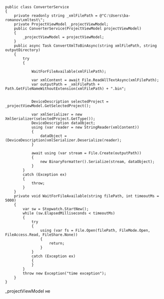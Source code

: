     public class ConverterService
    {
        private readonly string _xmlFilePath = @"C:\Users\ba-romanov\xmltest\";
        private ProjectViewModel _projectViewModel;
        public ConverterService(ProjectViewModel projectViewModel)
        {
            _projectViewModel = projectViewModel;
        }
        public async Task ConvertXmlToBinAsync(string xmlFilePath, string outputDirectory)
        {
            try
            {
                
                WaitForFileAvailable(xmlFilePath);

                var xmlContent = await File.ReadAllTextAsync(xmlFilePath);
                var outputPath = _xmlFilePath + Path.GetFileNameWithoutExtension(xmlFilePath) + ".bin";


                DeviceDescription selectedProject = _projectViewModel.GetSelectedProject();

                var xmlSerializer = new XmlSerializer(selectedProject.GetType());
                DeviceDescription dataObject;
                using (var reader = new StringReader(xmlContent))
                {
                    dataObject = (DeviceDescription)xmlSerializer.Deserialize(reader);
                }

                await using (var stream = File.Create(outputPath))
                {
                    new BinaryFormatter().Serialize(stream, dataObject);
                }
            }
            catch (Exception ex)
            {
                throw;
            }
        }
        private void WaitForFileAvailable(string filePath, int timeoutMs = 5000)
        {
            var sw = Stopwatch.StartNew();
            while (sw.ElapsedMilliseconds < timeoutMs)
            {
                try
                {
                    using (var fs = File.Open(filePath, FileMode.Open, FileAccess.Read, FileShare.None))
                    {
                        return;
                    }
                }
                catch (Exception ex)
                {
                }
            }
            throw new Exception("time exception");
        }
    }

_projectViewModel не
